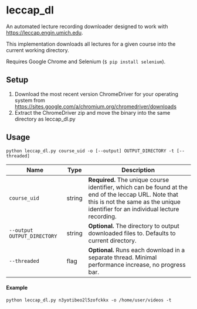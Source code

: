 # leccap_dl

An automated lecture recording downloader designed to work with https://leccap.engin.umich.edu.

This implementation downloads all lectures for a given course into the current working directory.

Requires Google Chrome and Selenium (`$ pip install selenium`).

## Setup

1. Download the most recent version ChromeDriver for your operating system from https://sites.google.com/a/chromium.org/chromedriver/downloads
2. Extract the ChromeDriver zip and move the binary into the same directory as leccap_dl.py

## Usage

`python leccap_dl.py course_uid -o [--output] OUTPUT_DIRECTORY -t [--threaded]`

**Name** | **Type** | **Description**
--- | --- | ---
`course_uid` | string | **Required.** The unique course identifier, which can be found at the end of the leccap URL. Note that this is not the same as the unique identifier for an individual lecture recording.
`--output OUTPUT_DIRECTORY` | string | **Optional.** The directory to output downloaded files to. Defaults to current directory.
`--threaded`| flag | **Optional.** Runs each download in a separate thread. Minimal performance increase, no progress bar.

#### Example

`python leccap_dl.py n3yotibeo2l5zofckkx -o /home/user/videos -t`
